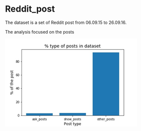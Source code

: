 # Reddit_post


The dataset is a set of Reddit post from 06.09.15 to 26.09.16. 

The analysis focused on the posts 

![Kind of posts](0_kind_of_posts.jpg)

